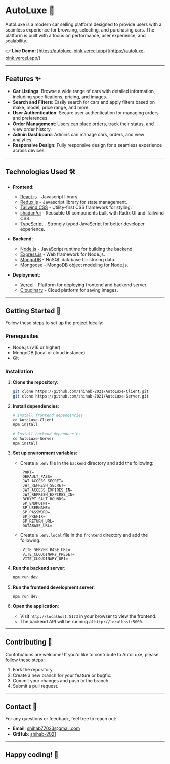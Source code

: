 # AutoLuxe 🚗

AutoLuxe is a modern car selling platform designed to provide users with a seamless experience for browsing, selecting, and purchasing cars. The platform is built with a focus on performance, user experience, and scalability.

👉 **Live Demo:** [https://autoluxe-pink.vercel.app/](https://autoluxe-pink.vercel.app/)

---

## Features ✨

- **Car Listings**: Browse a wide range of cars with detailed information, including specifications, pricing, and images.
- **Search and Filters**: Easily search for cars and apply filters based on make, model, price range, and more.
- **User Authentication**: Secure user authentication for managing orders and preferences.
- **Order Management**: Users can place orders, track their status, and view order history.
- **Admin Dashboard**: Admins can manage cars, orders, and view analytics.
- **Responsive Design**: Fully responsive design for a seamless experience across devices.

---

## Technologies Used 🛠️

- **Frontend**:

  - [React.js](https://reactjs.org/) - Javascript library.
  - [Redux.js](https://nextjs.org/) - Javascript library for state management.
  - [Tailwind CSS](https://tailwindcss.com/) - Utility-first CSS framework for styling.
  - [shadcn/ui](https://ui.shadcn.com/) - Reusable UI components built with Radix UI and Tailwind CSS.
  - [TypeScript](https://www.typescriptlang.org/) - Strongly typed JavaScript for better developer experience.

- **Backend**:

  - [Node.js](https://nodejs.org/) - JavaScript runtime for building the backend.
  - [Express.js](https://expressjs.com/) - Web framework for Node.js.
  - [MongoDB](https://www.mongodb.com/) - NoSQL database for storing data.
  - [Mongoose](https://mongoosejs.com/) - MongoDB object modeling for Node.js.

- **Deployment**:
  - [Vercel](https://vercel.com/) - Platform for deploying frontend and backend server.
  - [Cloudinary](https://cloudinary.com/) - Cloud platform for saving images.

---

## Getting Started 🚀

Follow these steps to set up the project locally:

### Prerequisites

- Node.js (v16 or higher)
- MongoDB (local or cloud instance)
- Git

### Installation

1. **Clone the repository**:

   ```bash
   git clone https://github.com/shihab-2021/AutoLuxe-Client.git
   git clone https://github.com/shihab-2021/AutoLuxe-Server.git
   ```

2. **Install dependencies**:

   ```bash
   # Install frontend dependencies
   cd AutoLuxe-Client
   npm install

   # Install backend dependencies
   cd AutoLuxe-Server
   npm install
   ```

3. **Set up environment variables**:

   - Create a `.env` file in the `backend` directory and add the following:
     ```env
      PORT=
      DEFAULT_PASS=
      JWT_ACCESS_SECRET=
      JWT_REFRESH_SECRET=
      JWT_ACCESS_EXPIRES_IN=
      JWT_REFRESH_EXPIRES_IN=
      BCRYPT_SALT_ROUNDS=
      SP_ENDPOINT=
      SP_USERNAME=
      SP_PASSWORD=
      SP_PREFIX=
      SP_RETURN_URL=
      DATABASE_URL=
     ```
   - Create a `.env.local` file in the `frontend` directory and add the following:
     ```env
      VITE_SERVER_BASE_URL=
      VITE_CLOUDINARY_PRESET=
      VITE_CLOUDINARY_URI=
     ```

4. **Run the backend server**:

   ```bash
   npm run dev
   ```

5. **Run the frontend development server**:

   ```bash
   npm run dev
   ```

6. **Open the application**:
   - Visit `http://localhost:5173` in your browser to view the frontend.
   - The backend API will be running at `http://localhost:5000`.

---

## Contributing 🤝

Contributions are welcome! If you'd like to contribute to AutoLuxe, please follow these steps:

1. Fork the repository.
2. Create a new branch for your feature or bugfix.
3. Commit your changes and push to the branch.
4. Submit a pull request.

---

## Contact 📧

For any questions or feedback, feel free to reach out:

- **Email**: shihab77023@gmail.com
- **GitHub**: [shihab-2021](https://github.com/shihab-2021)

---

## Happy coding! 🚀
